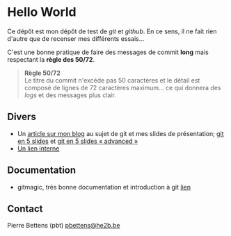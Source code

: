 # Hello World


Ce dépôt est mon dépôt de test de *git* et *github*. En ce sens, il ne fait rien d'autre que de recenser mes différents essais… 

C'est une bonne pratique de faire des messages de commit **long** mais
respectant la **règle des 50/72**.

> **Règle 50/72**  
> Le titre du commit n'excède pas 50 caractères et le détail est composé de
> lignes de 72 caractères maximum… ce qui donnera des *logs* et des messages
> plus clair.

## Divers

* Un [article sur mon blog][blog-git] au sujet de git et mes slides de
présentation; [git en 5 slides][pdf1] et [git en 5 slides « advanced »][pdf2]
* [Un lien interne](other/one.md)

## Documentation

* gitmagic, très bonne documentation et introduction à git
[lien](http://www-cs-students.stanford.edu/~blynn/gitmagic)


## Contact

Pierre Bettens (pbt) <pbettens@he2b.be>


[blog-git]: http://namok.be/blog/?post/2014/01/31/5slides-git
[pdf1]: http://namok.be/public/documents/5slides/in5slides-git.pdf
[pdf2]: http://namok.be/public/documents/5slides/in5slides-git-advanced.pdf
